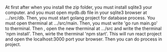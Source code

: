 At first after when you install the zip folder, you must install sqlite3 your computer. and you must open mydb.db file in your sqlite3 browser at .../src/db.  Then, you must start golang project for database process. You must open therminal at .../src/main. Then, you must write 'go run main.go' to therminal. Then , open the new therminal at .../src and write the therminal 'npm install'. Then, wirte the therminal 'npm start'. This will run react project and open the localhost:3000 port your browser. Then you can do process in project.
